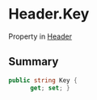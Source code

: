 # Header.Key

Property in [Header](/api/csharp/yarn.header.md)

## Summary



```csharp
public string Key {
      get; set; }
```

